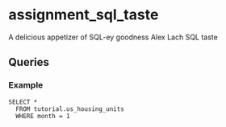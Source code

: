 # assignment_sql_taste
A delicious appetizer of SQL-ey goodness
Alex Lach SQL taste

## Queries

### Example

```
SELECT *
  FROM tutorial.us_housing_units
  WHERE month = 1
```
